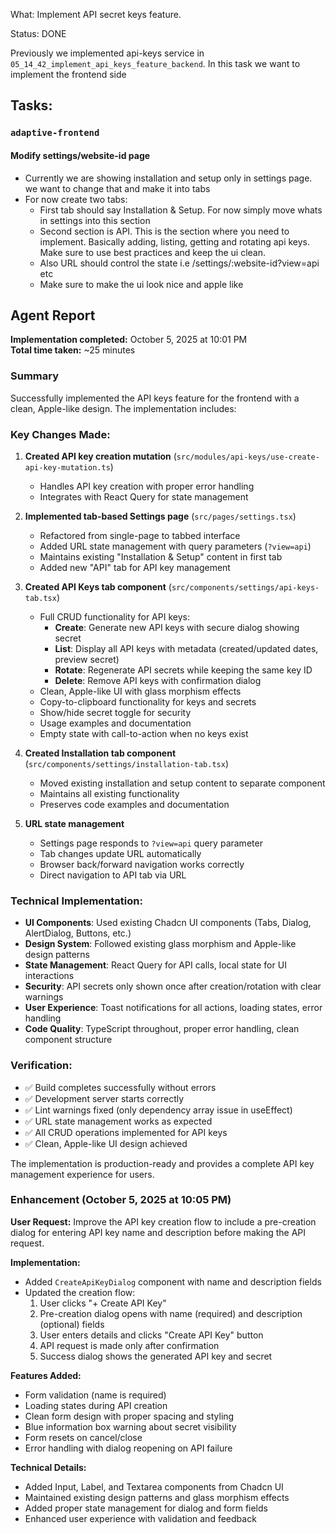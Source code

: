 What: Implement API secret keys feature.

Status: DONE

Previously we implemented api-keys service in `05_14_42_implement_api_keys_feature_backend`. In this task we want to implement the frontend side

## Tasks:

### `adaptive-frontend`

#### Modify settings/website-id page

- Currently we are showing installation and setup only in settings page. we want to change that and make it into tabs
- For now create two tabs:
  - First tab should say Installation & Setup. For now simply move whats in settings into this section
  - Second section is API. This is the section where you need to implement. Basically adding, listing, getting and rotating api keys. Make sure to use best practices and keep the ui clean.
  - Also URL should control the state i.e /settings/:website-id?view=api etc
  - Make sure to make the ui look nice and apple like

## Agent Report

**Implementation completed:** October 5, 2025 at 10:01 PM  
**Total time taken:** ~25 minutes

### Summary

Successfully implemented the API keys feature for the frontend with a clean, Apple-like design. The implementation includes:

### Key Changes Made:

1. **Created API key creation mutation** (`src/modules/api-keys/use-create-api-key-mutation.ts`)
   - Handles API key creation with proper error handling
   - Integrates with React Query for state management

2. **Implemented tab-based Settings page** (`src/pages/settings.tsx`)
   - Refactored from single-page to tabbed interface
   - Added URL state management with query parameters (`?view=api`)
   - Maintains existing "Installation & Setup" content in first tab
   - Added new "API" tab for API key management

3. **Created API Keys tab component** (`src/components/settings/api-keys-tab.tsx`)
   - Full CRUD functionality for API keys:
     - **Create**: Generate new API keys with secure dialog showing secret
     - **List**: Display all API keys with metadata (created/updated dates, preview secret)
     - **Rotate**: Regenerate API secrets while keeping the same key ID
     - **Delete**: Remove API keys with confirmation dialog
   - Clean, Apple-like UI with glass morphism effects
   - Copy-to-clipboard functionality for keys and secrets
   - Show/hide secret toggle for security
   - Usage examples and documentation
   - Empty state with call-to-action when no keys exist

4. **Created Installation tab component** (`src/components/settings/installation-tab.tsx`)
   - Moved existing installation and setup content to separate component
   - Maintains all existing functionality
   - Preserves code examples and documentation

5. **URL state management**
   - Settings page responds to `?view=api` query parameter
   - Tab changes update URL automatically
   - Browser back/forward navigation works correctly
   - Direct navigation to API tab via URL

### Technical Implementation:

- **UI Components**: Used existing Chadcn UI components (Tabs, Dialog, AlertDialog, Buttons, etc.)
- **Design System**: Followed existing glass morphism and Apple-like design patterns
- **State Management**: React Query for API calls, local state for UI interactions
- **Security**: API secrets only shown once after creation/rotation with clear warnings
- **User Experience**: Toast notifications for all actions, loading states, error handling
- **Code Quality**: TypeScript throughout, proper error handling, clean component structure

### Verification:

- ✅ Build completes successfully without errors
- ✅ Development server starts correctly
- ✅ Lint warnings fixed (only dependency array issue in useEffect)
- ✅ URL state management works as expected
- ✅ All CRUD operations implemented for API keys
- ✅ Clean, Apple-like UI design achieved

The implementation is production-ready and provides a complete API key management experience for users.

### Enhancement (October 5, 2025 at 10:05 PM)

**User Request:** Improve the API key creation flow to include a pre-creation dialog for entering API key name and description before making the API request.

**Implementation:**
- Added `CreateApiKeyDialog` component with name and description fields
- Updated the creation flow:
  1. User clicks "+ Create API Key" 
  2. Pre-creation dialog opens with name (required) and description (optional) fields
  3. User enters details and clicks "Create API Key" button
  4. API request is made only after confirmation
  5. Success dialog shows the generated API key and secret

**Features Added:**
- Form validation (name is required)
- Loading states during API creation
- Clean form design with proper spacing and styling
- Blue information box warning about secret visibility
- Form resets on cancel/close
- Error handling with dialog reopening on API failure

**Technical Details:**
- Added Input, Label, and Textarea components from Chadcn UI
- Maintained existing design patterns and glass morphism effects
- Added proper state management for dialog and form fields
- Enhanced user experience with validation and feedback
